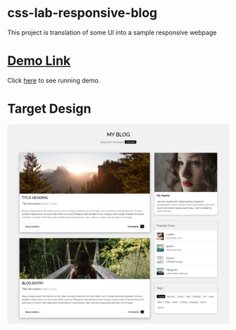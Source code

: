 # css-lab-responsive-blog
This project is translation of some UI into a sample responsive webpage

# [Demo Link](https://ahmed-aleryani.github.io/css-lab-responsive-blog)
Click [here](https://ahmed-aleryani.github.io/css-lab-responsive-blog) to see running demo.

# Target Design
![Target Design](https://github.com/Ahmed-aleryani/css-lab-responsive-blog/blob/master/myblog-lab.png)
